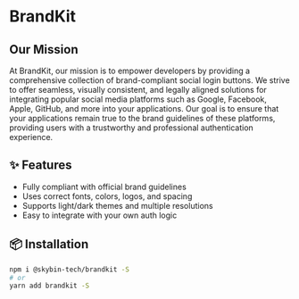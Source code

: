 # BrandKit

## Our Mission

At BrandKit, our mission is to empower developers by providing a comprehensive collection of brand-compliant social login buttons. We strive to offer seamless, visually consistent, and legally aligned solutions for integrating popular social media platforms such as Google, Facebook, Apple, GitHub, and more into your applications. Our goal is to ensure that your applications remain true to the brand guidelines of these platforms, providing users with a trustworthy and professional authentication experience.

## ✨ Features

- Fully compliant with official brand guidelines
- Uses correct fonts, colors, logos, and spacing
- Supports light/dark themes and multiple resolutions
- Easy to integrate with your own auth logic

## 📦 Installation

```bash
npm i @skybin-tech/brandkit -S
# or
yarn add brandkit -S
```
